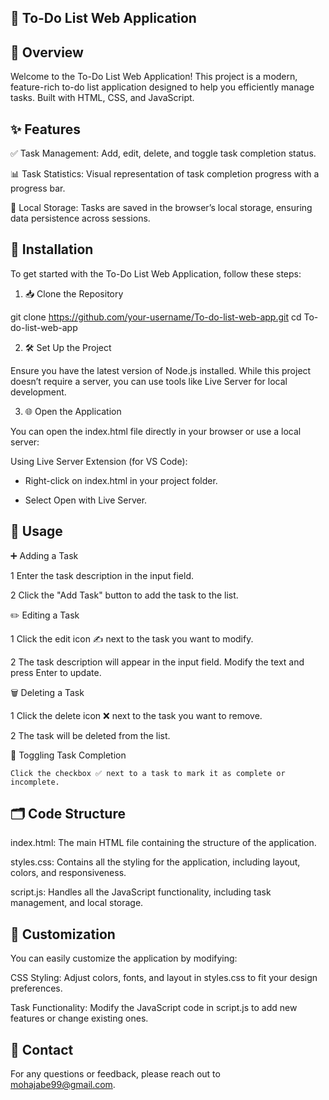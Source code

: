 📝 To-Do List Web Application
------------------------------------------------------------

🌟 Overview
-------------------------------------------------------

Welcome to the To-Do List Web Application! This project is a modern, feature-rich to-do list application designed to help you efficiently manage tasks. Built with HTML, CSS, and JavaScript.

✨ Features
----------------------------------------------------------


✅ Task Management: Add, edit, delete, and toggle task completion status.

📊 Task Statistics: Visual representation of task completion progress with a progress bar.

💾 Local Storage: Tasks are saved in the browser’s local storage, ensuring data persistence across sessions.


🚀 Installation
-----------------------------------------------------
To get started with the To-Do List Web Application, follow these steps:


1. 📥 Clone the Repository
   
git clone https://github.com/your-username/To-do-list-web-app.git
cd To-do-list-web-app

2. 🛠️ Set Up the Project
   
Ensure you have the latest version of Node.js installed. While this project doesn’t require a server, you can use tools like Live Server for local development.

3. 🌐 Open the Application
   
You can open the index.html file directly in your browser or use a local server:

Using Live Server Extension (for VS Code):

   - Right-click on index.html in your project folder.
     
   - Select Open with Live Server.

     
🧭 Usage
--------------------------------------------

➕ Adding a Task

   1 Enter the task description in the input field.
   
   2 Click the "Add Task" button to add the task to the list.
   
✏️ Editing a Task

   1 Click the edit icon ✍️ next to the task you want to modify.
   
   2 The task description will appear in the input field. Modify the text and press Enter to update.

   
🗑️ Deleting a Task

   1 Click the delete icon ❌ next to the task you want to remove.
   
   2 The task will be deleted from the list.

   
🎯 Toggling Task Completion

    Click the checkbox ✅ next to a task to mark it as complete or incomplete.

    

🗂️ Code Structure
------------------------------------------
index.html: The main HTML file containing the structure of the application.

styles.css: Contains all the styling for the application, including layout, colors, and responsiveness.

script.js: Handles all the JavaScript functionality, including task management, and local storage.


🎨 Customization
---------------------------------------------

You can easily customize the application by modifying:

  CSS Styling: Adjust colors, fonts, and layout in styles.css to fit your design preferences.

  Task Functionality: Modify the JavaScript code in script.js to add new features or change existing ones.
  
📧 Contact
-------------------------------------------------------------

For any questions or feedback, please reach out to mohajabe99@gmail.com.
